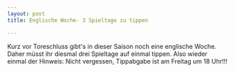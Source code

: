```yaml
---
layout: post
title: Englische Woche- 3 Spieltage zu tippen

---
```


Kurz vor Toreschluss gibt's in dieser Saison noch eine englische Woche. Daher müsst ihr diesmal drei Spieltage auf einmal tippen. Also wieder einmal der Hinweis: Nicht vergessen, Tippabgabe ist am Freitag um 18 Uhr!!!


